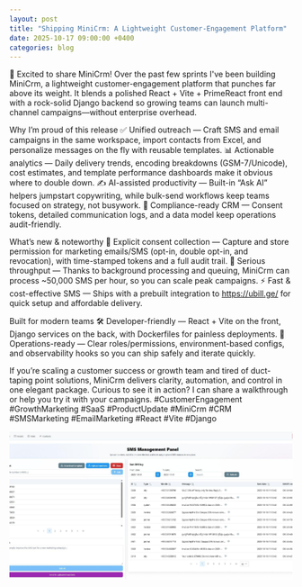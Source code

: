 ```yaml
---
layout: post
title: "Shipping MiniCrm: A Lightweight Customer-Engagement Platform"
date: 2025-10-17 09:00:00 +0400
categories: blog
---
```


🚀 Excited to share MiniCrm!
Over the past few sprints I've been building MiniCrm, a lightweight customer-engagement platform that punches far above its weight. It blends a polished React + Vite + PrimeReact front end with a rock-solid Django backend so growing teams can launch multi-channel campaigns—without enterprise overhead.

Why I’m proud of this release
✅ Unified outreach — Craft SMS and email campaigns in the same workspace, import contacts from Excel, and personalize messages on the fly with reusable templates.
📊 Actionable analytics — Daily delivery trends, encoding breakdowns (GSM-7/Unicode), cost estimates, and template performance dashboards make it obvious where to double down.
✍️ AI-assisted productivity — Built-in “Ask AI” helpers jumpstart copywriting, while bulk-send workflows keep teams focused on strategy, not busywork.
🧾 Compliance-ready CRM — Consent tokens, detailed communication logs, and a data model keep operations audit-friendly.

What’s new & noteworthy
📝 Explicit consent collection — Capture and store permission for marketing emails/SMS (opt-in, double opt-in, and revocation), with time-stamped tokens and a full audit trail.
🚀 Serious throughput — Thanks to background processing and queuing, MiniCrm can process ~50,000 SMS per hour, so you can scale peak campaigns.
⚡ Fast & cost-effective SMS — Ships with a prebuilt integration to https://ubill.ge/ for quick setup and affordable delivery.

Built for modern teams
🛠️ Developer-friendly — React + Vite on the front, Django services on the back, with Dockerfiles for painless deployments.
🧭 Operations-ready — Clear roles/permissions, environment-based configs, and observability hooks so you can ship safely and iterate quickly.

If you’re scaling a customer success or growth team and tired of duct-taping point solutions, MiniCrm delivers clarity, automation, and control in one elegant package.
Curious to see it in action? I can share a walkthrough or help you try it with your campaigns.
#CustomerEngagement #GrowthMarketing #SaaS #ProductUpdate #MiniCrm #CRM #SMSMarketing #EmailMarketing #React #Vite #Django

![minicrm.jpg](/img/blog/minicrm.jpg)

